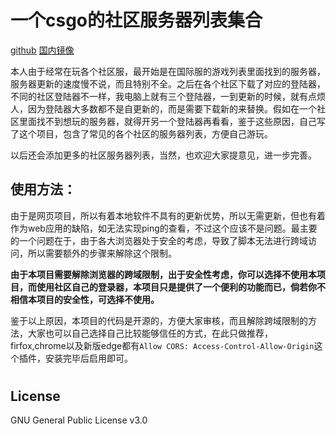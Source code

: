 # 一个csgo的社区服务器列表集合
[github](https://wszl.github.io/csgo-community-server/)
[国内镜像](http://dfsdfsfda.gitee.io/csgo-community-server/)

本人由于经常在玩各个社区服，最开始是在国际服的游戏列表里面找到的服务器，服务器更新的速度慢不说，而且特别不全。之后在各个社区下载了对应的登陆器，不同的社区登陆器不一样，我电脑上就有三个登陆器，一到更新的时候，就有点烦人，因为登陆器大多数都不是自更新的，而是需要下载新的来替换。假如在一个社区里面找不到想玩的服务器，就得开另一个登陆器再看看，鉴于这些原因，自己写了这个项目，包含了常见的各个社区的服务器列表，方便自己游玩。

以后还会添加更多的社区服务器列表，当然，也欢迎大家提意见，进一步完善。

## 使用方法：
由于是网页项目，所以有着本地软件不具有的更新优势，所以无需更新，但也有着作为web应用的缺陷，如无法实现ping的查看，不过这个应该不是问题。最主要的一个问题在于，由于各大浏览器处于安全的考虑，导致了脚本无法进行跨域访问，所以需要额外的步骤来解除这个限制。

<b>由于本项目需要解除浏览器的跨域限制，出于安全性考虑，你可以选择不使用本项目，而使用社区自己的登录器，本项目只是提供了一个便利的功能而已，倘若你不相信本项目的安全性，可选择不使用。</b>

鉴于以上原因，本项目的代码是开源的，方便大家审核，而且解除跨域限制的方法，大家也可以自己选择自己比较能够信任的方式，在此只做推荐，firfox,chrome以及新版edge都有`Allow CORS: Access-Control-Allow-Origin`这个插件，安装完毕后启用即可。
#
## License
GNU General Public License v3.0